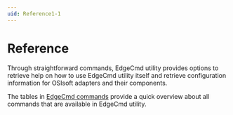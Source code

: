 ```yaml
---
uid: Reference1-1
---
```


# Reference

Through straightforward commands, EdgeCmd utility provides options to retrieve help on how to use EdgeCmd utility itself and retrieve configuration information for OSIsoft adapters and their components.

The tables in [EdgeCmd commands](xref:EdgeCmdCommands1-1) provide a quick overview about all commands that are available in EdgeCmd utility.
